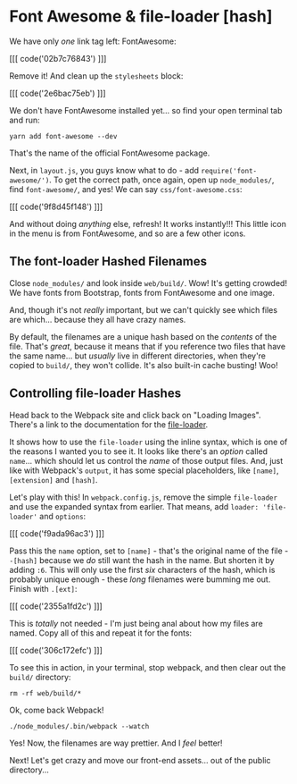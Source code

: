 # Font Awesome & file-loader [hash]

We have only *one* link tag left: FontAwesome:

[[[ code('02b7c76843') ]]]

Remove it! And clean up the `stylesheets` block:

[[[ code('2e6bac75eb') ]]]

We don't have FontAwesome installed yet... so find your open terminal tab and run:

```terminal
yarn add font-awesome --dev
```

That's the name of the official FontAwesome package.

Next, in `layout.js`, you guys know what to do - add `require('font-awesome/')`.
To get the correct path, once again, open up `node_modules/`, find `font-awesome/`,
and yes! We can say `css/font-awesome.css`:

[[[ code('9f8d45f148') ]]]

And without doing *anything* else, refresh! It works instantly!!! This little icon
in the menu is from FontAwesome, and so are a few other icons.

## The font-loader Hashed Filenames

Close `node_modules/` and look inside `web/build/`. Wow! It's getting crowded! We
have fonts from Bootstrap, fonts from FontAwesome and one image. 

And, though it's not *really* important, but we can't quickly see which files are
which... because they all have crazy names.

By default, the filenames are a unique hash based on the *contents* of the file.
That's *great*, because it means that if you reference two files that have the same
name... but *usually* live in different directories, when they're copied to `build/`,
they won't collide. It's also built-in cache busting! Woo!

## Controlling file-loader Hashes

Head back to the Webpack site and click back on "Loading Images". There's a link
to the documentation for the [file-loader][file_loader].

It shows how to use the `file-loader` using the inline syntax, which is one of the
reasons I wanted you to see it. It looks like there's an *option* called `name`...
which should let us control the *name* of those output files. And, just like with
Webpack's `output`, it has some special placeholders, like `[name]`, `[extension]`
and `[hash]`.

Let's play with this! In `webpack.config.js`, remove the simple `file-loader` and
use the expanded syntax from earlier. That means, add `loader: 'file-loader'` and
`options`:

[[[ code('f9ada96ac3') ]]]

Pass this the `name` option, set to `[name]` - that's the original name of the file -
`-[hash]` because we *do* still want the hash in the name. But shorten it by adding `:6`.
This will only use the first *six* characters of the hash, which is probably unique
enough - these *long* filenames were bumming me out. Finish with `.[ext]`:

[[[ code('2355a1fd2c') ]]]

This is *totally* not needed - I'm just being anal about how my files are named.
Copy all of this and repeat it for the fonts:

[[[ code('306c172efc') ]]]

To see this in action, in your terminal, stop webpack, and then clear out the `build/`
directory:

```terminal
rm -rf web/build/*
```

Ok, come back Webpack!

```terminal-silent
./node_modules/.bin/webpack --watch
```

Yes! Now, the filenames are way prettier. And I *feel* better!

Next! Let's get crazy and move our front-end assets... out of the public directory...


[file_loader]: https://webpack.js.org/loaders/file-loader/
